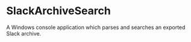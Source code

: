 # SlackArchiveSearch
A Windows console application which parses and searches an exported Slack archive.
